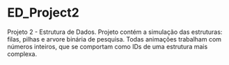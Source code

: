 # ED_Project2
Projeto 2 - Estrutura de Dados. 
Projeto contém a simulação das estruturas: filas, pilhas e arvore binária de pesquisa.
Todas animações trabalham com números inteiros, que se comportam como IDs de uma estrutura mais complexa.
